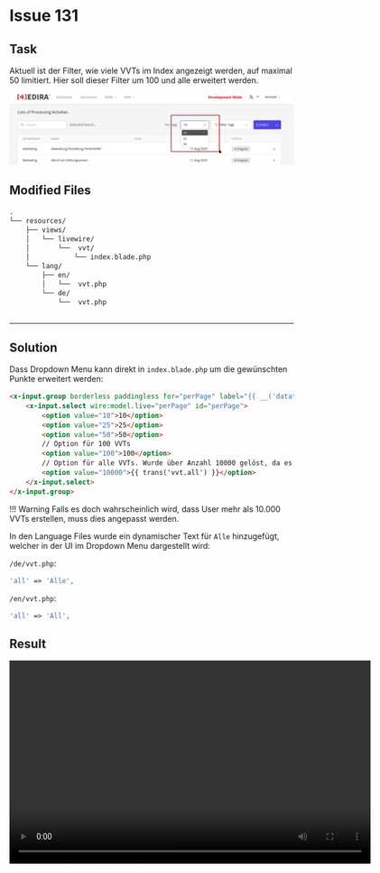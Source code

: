 # Issue 131

## Task

Aktuell ist der Filter, wie viele VVTs im Index angezeigt werden, auf maximal 50 limitiert. Hier soll dieser Filter um 100 und alle erweitert werden.

![img](../src/img/1.png)

## Modified Files

```
.
└── resources/
    ├── views/                  
    │   └── livewire/
    │       └──  vvt/
    │           └── index.blade.php  
    └── lang/
        ├── en/                  
        │   └──  vvt.php
        └── de/    
            └──  vvt.php
       
```

---

## Solution

Dass Dropdown Menu kann direkt in `index.blade.php` um die gewünschten Punkte erweitert werden:

```html
<x-input.group borderless paddingless for="perPage" label="{{ __('datatable.labels.per_page') }}">
    <x-input.select wire:model.live="perPage" id="perPage">
        <option value="10">10</option>
        <option value="25">25</option>
        <option value="50">50</option>
        // Option für 100 VVTs
        <option value="100">100</option>   
        // Option für alle VVTs. Wurde über Anzahl 10000 gelöst, da es unrealistisch ist, dass mehr VVTs erstellt werden.
        <option value="10000">{{ trans('vvt.all') }}</option>   
    </x-input.select>
</x-input.group>

```

!!! Warning
    Falls es doch wahrscheinlich wird, dass User mehr als 10.000 VVTs erstellen, muss dies angepasst werden.

In den Language Files wurde ein dynamischer Text für `Alle` hinzugefügt, welcher in der UI im Dropdown Menu dargestellt wird:

`/de/vvt.php`:

```php
'all' => 'Alle',
```

`/en/vvt.php`:

```php
'all' => 'All',
```

## Result

<video width="640" height="360" controls>
    <source src="../src/img/1.mp4" type="video/mp4">
    Your browser does not support the video tag.
</video>